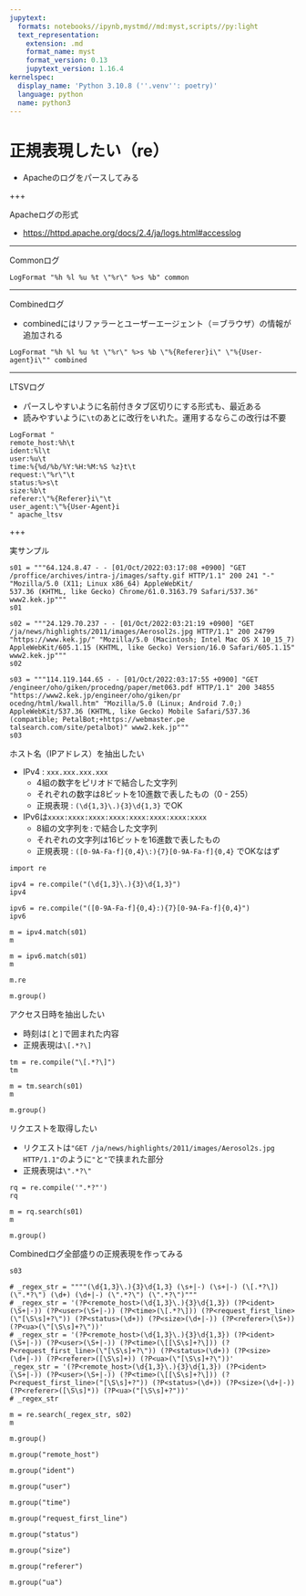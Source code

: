 ```yaml
---
jupytext:
  formats: notebooks//ipynb,mystmd//md:myst,scripts//py:light
  text_representation:
    extension: .md
    format_name: myst
    format_version: 0.13
    jupytext_version: 1.16.4
kernelspec:
  display_name: 'Python 3.10.8 (''.venv'': poetry)'
  language: python
  name: python3
---
```


# 正規表現したい（re）

- Apacheのログをパースしてみる

+++

Apacheログの形式

- https://httpd.apache.org/docs/2.4/ja/logs.html#accesslog

---

Commonログ

```
LogFormat "%h %l %u %t \"%r\" %>s %b" common
```

---

Combinedログ

- combinedにはリファラーとユーザーエージェント（＝ブラウザ）の情報が追加される

```
LogFormat "%h %l %u %t \"%r\" %>s %b \"%{Referer}i\" \"%{User-agent}i\"" combined
```

---

LTSVログ

- パースしやすいように名前付きタブ区切りにする形式も、最近ある
- 読みやすいように``\t``のあとに改行をいれた。運用するならこの改行は不要

```
LogFormat "
remote_host:%h\t
ident:%l\t
user:%u\t
time:%{%d/%b/%Y:%H:%M:%S %z}t\t
request:\"%r\"\t
status:%>s\t
size:%b\t
referer:\"%{Referer}i\"\t
user_agent:\"%{User-Agent}i
" apache_ltsv
```

+++

実サンプル

```{code-cell} ipython3
s01 = """64.124.8.47 - - [01/Oct/2022:03:17:08 +0900] "GET /proffice/archives/intra-j/images/safty.gif HTTP/1.1" 200 241 "-" "Mozilla/5.0 (X11; Linux x86_64) AppleWebKit/
537.36 (KHTML, like Gecko) Chrome/61.0.3163.79 Safari/537.36" www2.kek.jp"""
s01
```

```{code-cell} ipython3
s02 = """24.129.70.237 - - [01/Oct/2022:03:21:19 +0900] "GET /ja/news/highlights/2011/images/Aerosol2s.jpg HTTP/1.1" 200 24799 "https://www.kek.jp/" "Mozilla/5.0 (Macintosh; Intel Mac OS X 10_15_7) AppleWebKit/605.1.15 (KHTML, like Gecko) Version/16.0 Safari/605.1.15" www2.kek.jp"""
s02
```

```{code-cell} ipython3
s03 = """114.119.144.65 - - [01/Oct/2022:03:17:55 +0900] "GET /engineer/oho/giken/procedng/paper/met063.pdf HTTP/1.1" 200 34855 "https://www2.kek.jp/engineer/oho/giken/pr
ocedng/html/kwall.htm" "Mozilla/5.0 (Linux; Android 7.0;) AppleWebKit/537.36 (KHTML, like Gecko) Mobile Safari/537.36 (compatible; PetalBot;+https://webmaster.pe
talsearch.com/site/petalbot)" www2.kek.jp"""
s03
```

ホスト名（IPアドレス）を抽出したい

- IPv4 : ``xxx.xxx.xxx.xxx``
  - 4組の数字をピリオドで結合した文字列
  - それぞれの数字は8ビットを10進数で表したもの（0 - 255）
  - 正規表現 : ``(\d{1,3}\.){3}\d{1,3}`` でOK
- IPv6は``xxxx:xxxx:xxxx:xxxx:xxxx:xxxx:xxxx:xxxx``
  - 8組の文字列を``:``で結合した文字列
  - それぞれの文字列は16ビットを16進数で表したもの
  - 正規表現 : ``([0-9A-Fa-f]{0,4}\:){7}[0-9A-Fa-f]{0,4}`` でOKなはず

```{code-cell} ipython3
import re
```

```{code-cell} ipython3
ipv4 = re.compile("(\d{1,3}\.){3}\d{1,3}")
ipv4
```

```{code-cell} ipython3
ipv6 = re.compile("([0-9A-Fa-f]{0,4}:){7}[0-9A-Fa-f]{0,4}")
ipv6
```

```{code-cell} ipython3
m = ipv4.match(s01)
m
```

```{code-cell} ipython3
m = ipv6.match(s01)
m
```

```{code-cell} ipython3
m.re
```

```{code-cell} ipython3
m.group()
```

アクセス日時を抽出したい

- 時刻は``[``と``]``で囲まれた内容
- 正規表現は``\[.*?\]``

```{code-cell} ipython3
tm = re.compile("\[.*?\]")
tm
```

```{code-cell} ipython3
m = tm.search(s01)
m
```

```{code-cell} ipython3
m.group()
```

リクエストを取得したい

- リクエストは``"GET /ja/news/highlights/2011/images/Aerosol2s.jpg HTTP/1.1"``のように``"``と``"``で挟まれた部分
- 正規表現は``\".*?\"``

```{code-cell} ipython3
rq = re.compile('".*?"')
rq
```

```{code-cell} ipython3
m = rq.search(s01)
m
```

```{code-cell} ipython3
m.group()
```

Combinedログ全部盛りの正規表現を作ってみる

```{code-cell} ipython3
s03
```

```{code-cell} ipython3
# _regex_str = """"(\d{1,3}\.){3}\d{1,3} (\s+|-) (\s+|-) (\[.*?\]) (\".*?\") (\d+) (\d+|-) (\".*?\") (\".*?\")"""
# _regex_str = '(?P<remote_host>(\d{1,3}\.){3}\d{1,3}) (?P<ident>(\S+|-)) (?P<user>(\S+|-)) (?P<time>(\[.*?\])) (?P<request_first_line>(\"[\S\s]+?\")) (?P<status>(\d+)) (?P<size>(\d+|-)) (?P<referer>(\S+)) (?P<ua>(\"[\S\s]+?\"))'
# _regex_str = '(?P<remote_host>(\d{1,3}\.){3}\d{1,3}) (?P<ident>(\S+|-)) (?P<user>(\S+|-)) (?P<time>(\[[\S\s]+?\])) (?P<request_first_line>(\"[\S\s]+?\")) (?P<status>(\d+)) (?P<size>(\d+|-)) (?P<referer>([\S\s]+)) (?P<ua>(\"[\S\s]+?\"))'
_regex_str = '(?P<remote_host>(\d{1,3}\.){3}\d{1,3}) (?P<ident>(\S+|-)) (?P<user>(\S+|-)) (?P<time>(\[[\S\s]+?\])) (?P<request_first_line>("[\S\s]+?")) (?P<status>(\d+)) (?P<size>(\d+|-)) (?P<referer>([\S\s]*)) (?P<ua>("[\S\s]+?"))'
# _regex_str
```

```{code-cell} ipython3
m = re.search(_regex_str, s02)
m
```

```{code-cell} ipython3
m.group()
```

```{code-cell} ipython3
m.group("remote_host")
```

```{code-cell} ipython3
m.group("ident")
```

```{code-cell} ipython3
m.group("user")
```

```{code-cell} ipython3
m.group("time")
```

```{code-cell} ipython3
m.group("request_first_line")
```

```{code-cell} ipython3
m.group("status")
```

```{code-cell} ipython3
m.group("size")
```

```{code-cell} ipython3
m.group("referer")
```

```{code-cell} ipython3
m.group("ua")
```
